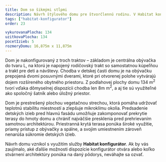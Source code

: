 ```yaml
---
title: Dom so šikmými stĺpmi
description: Návrh štýlového domu pre štvorčlennú rodinu. V Habitat konfigurátore sme skombinovali optimalizovanú centrálnu dispozíciu a luxusné stvárnenie architektúry. Všetky presklenia smerom do záhrady majú nadštandarné rozmery, ktoré nadväzujú na výšku tienenia a prekrytia terasy. Na fasáde je použitá kombinácia tehlového obkladu s bielou omietkou, doplnenou antracitovými rámami okien.
tags: ["habitat-konfigurator"]
order: 23

vykurovanaPlocha: 134
uzitkovaPlocha: 134
pocetIzieb: 5
rozmeryDomu: 16,875m x 11,875m
---
```


Dom je nakonfigurovaný z troch traktov – základom je centrálna obývačka do tvaru L, na ktorú je napojený rodičovský trakt so samostatnou kúpeľňou a trakt pre deti a návštevy. Chodba v detskej časti domu je na obývačku prepojená dvomi posuvnými dverami, ktoré pri otvorenej polohe vytvárajú dojem rozšíreného obytného priestoru. Z podlahovej plochy domu 134 m<sup>2</sup> tvorí vďaka dômyselnej dispozícii chodba len 8m m<sup>2</sup>, a aj tie sú využiteľné ako spoločný šatník alebo úložný priestor.

Dom je prestrešený plochou vegetačnou strechou, ktorá pomáha udržovať teplotnú stabilitu miestností a zlepšuje mikroklímu okolia. Predsadenie detských izieb pred hlavnú fasádu umožňuje zakomponovať prekrytie terasy do hmoty domu a chrániť najväčšie presklenia pred prehrievaním samotnou architektúrou. Priestranná krytá terasa ponúka široké využitie, priamy prístup z obývačky a spálne, a svojim umiestnením zároveň nenarúša súkromie detských izieb.

Návrh domu vznikol s využitím služby <strong>Habitat konfigurátor</strong>. Ak by vás zaujímalo, aké ďalšie možnosti dispozície konfigurátor otvára alebo koľko stvárnení architektúry ponúka na daný pôdorys, neváhajte sa ozvať.

   

